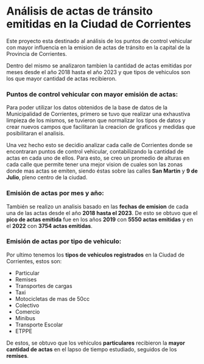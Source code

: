 # Análisis de actas de tránsito emitidas en la Ciudad de Corrientes

Este proyecto esta destinado al análisis de los puntos de control vehicular con mayor influencia en la emision de actas de tránsito en la capital de la Provincia de Corrientes.

Dentro del mismo se analizaron tambien la cantidad de actas emitidas por meses desde el año 2018 hasta el año 2023 y que tipos de vehiculos son los que mayor cantidad de actas recibieron.

### Puntos de control vehicular con mayor emisión de actas:

Para poder utilizar los datos obtenidos de la base de datos de la Municipalidad de Corrientes, primero se tuvo que realizar una exhaustiva limpieza de los mismos, se tuvieron que normalizar los tipos de datos y crear nuevos campos que facilitaran la creacion de graficos y medidas que posibilitaran el analisis. 

Una vez hecho esto se decidio analizar cada calle de Corrientes donde se encontraran puntos de control vehicular, contabilizando la cantidad de actas en cada uno de ellos. Para esto, se creo un promedio de alturas en cada calle que permite tener una mejor vision de cuales son las zonas donde mas actas se emiten, siendo éstas sobre las calles **San Martin** y **9 de Julio**, pleno centro de la ciudad.

### Emisión de actas por mes y año:

También se realizo un analisis basado en las **fechas de emision** de cada una de las actas desde el año **2018 hasta el 2023**. De esto se obtuvo que el **pico de actas emitida** fue en los años **2019** con **5550 actas emitidas** y en el **2022** con **3754 actas emitidas**.

### Emisión de actas por tipo de vehiculo:

Por ultimo tenemos los **tipos de vehiculos registrados** en la Ciudad de Corrientes, estos son:
* Particular
* Remises
* Transportes de cargas
* Taxi
* Motocicletas de mas de 50cc
* Colectivo
* Comercio
* Minibus
* Transporte Escolar
* ETPPE

De estos, se obtuvo que los vehiculos **particulares** recibieron la **mayor cantidad de actas** en el lapso de tiempo estudiado, seguidos de los **remises**.


